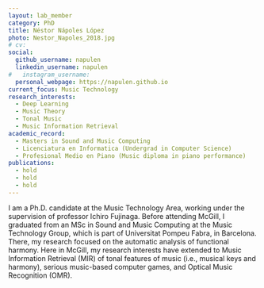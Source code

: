 ```yaml
---
layout: lab_member
category: PhD
title: Néstor Nápoles López
photo: Nestor_Napoles_2018.jpg
# cv:
social:
  github_username: napulen
  linkedin_username: napulen
#   instagram_username:
  personal_webpage: https://napulen.github.io
current_focus: Music Technology
research_interests:
  - Deep Learning
  - Music Theory
  - Tonal Music
  - Music Information Retrieval
academic_record:
  - Masters in Sound and Music Computing
  - Licenciatura en Informatica (Undergrad in Computer Science)
  - Profesional Medio en Piano (Music diploma in piano performance)
publications:
  - hold
  - hold
  - hold
---
```


I am a Ph.D. candidate at the Music Technology Area, working under the supervision of professor Ichiro Fujinaga. Before attending McGill, I graduated from an MSc in Sound and Music Computing at the Music Technology Group, which is part of Universitat Pompeu Fabra, in Barcelona. There, my research focused on the automatic analysis of functional harmony. Here in McGill, my research interests have extended to Music Information Retrieval (MIR) of tonal features of music (i.e., musical keys and harmony), serious music-based computer games, and Optical Music Recognition (OMR).